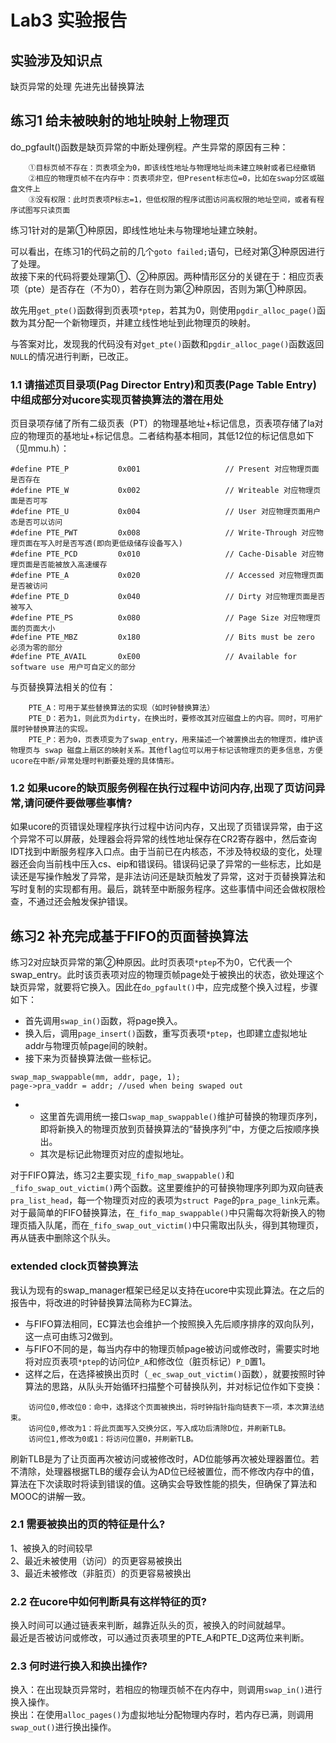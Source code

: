 # Lab3 实验报告

## 实验涉及知识点
缺页异常的处理
先进先出替换算法

## 练习1 给未被映射的地址映射上物理页  

do_pgfault()函数是缺页异常的中断处理例程。产生异常的原因有三种：
```
    ①目标页帧不存在：页表项全为0，即该线性地址与物理地址尚未建立映射或者已经撤销
    ②相应的物理页帧不在内存中：页表项非空，但Present标志位=0，比如在swap分区或磁盘文件上
    ③没有权限：此时页表项P标志=1，但低权限的程序试图访问高权限的地址空间，或者有程序试图写只读页面
```  
练习1针对的是第①种原因，即线性地址未与物理地址建立映射。

可以看出，在练习1的代码之前的几个`goto failed;`语句，已经对第③种原因进行了处理。  
故接下来的代码将要处理第①、②种原因。两种情形区分的关键在于：相应页表项（pte）是否存在（不为0），若存在则为第②种原因，否则为第①种原因。

故先用`get_pte()`函数得到页表项`*ptep`，若其为0，则使用`pgdir_alloc_page()`函数为其分配一个新物理页，并建立线性地址到此物理页的映射。

与答案对比，发现我的代码没有对`get_pte()`函数和`pgdir_alloc_page()`函数返回`NULL`的情况进行判断，已改正。

### 1.1 请描述页目录项(Pag	Director Entry)和页表(Page	Table Entry)中组成部分对ucore实现页替换算法的潜在用处
页目录项存储了所有二级页表（PT）的物理基地址+标记信息，页表项存储了la对应的物理页的基地址+标记信息。二者结构基本相同，其低12位的标记信息如下（见mmu.h）：

```
#define PTE_P           0x001                   // Present 对应物理页面是否存在
#define PTE_W           0x002                   // Writeable 对应物理页面是否可写
#define PTE_U           0x004                   // User 对应物理页面用户态是否可以访问
#define PTE_PWT         0x008                   // Write-Through 对应物理页面在写入时是否写透(即向更低级储存设备写入)
#define PTE_PCD         0x010                   // Cache-Disable 对应物理页面是否能被放入高速缓存
#define PTE_A           0x020                   // Accessed 对应物理页面是否被访问
#define PTE_D           0x040                   // Dirty 对应物理页面是否被写入
#define PTE_PS          0x080                   // Page Size 对应物理页面的页面大小
#define PTE_MBZ         0x180                   // Bits must be zero 必须为零的部分
#define PTE_AVAIL       0xE00                   // Available for software use 用户可自定义的部分
```
与页替换算法相关的位有：
```
    PTE_A：可用于某些替换算法的实现（如时钟替换算法）
    PTE_D：若为1，则此页为dirty，在换出时，要修改其对应磁盘上的内容。同时，可用扩展时钟替换算法的实现。
    PTE_P：若为0，页表项变为了swap_entry，用来描述一个被置换出去的物理页，维护该物理页与 swap 磁盘上扇区的映射关系。其他flag位可以用于标记该物理页的更多信息，方便ucore在中断/异常处理时判断要处理的具体情形。
```

### 1.2 如果ucore的缺页服务例程在执行过程中访问内存,出现了页访问异常,请问硬件要做哪些事情?
如果ucore的页错误处理程序执行过程中访问内存，又出现了页错误异常，由于这个异常不可以屏蔽，处理器会将异常的线性地址保存在CR2寄存器中，然后查询IDT找到中断服务程序入口点。由于当前已在内核态，不涉及特权级的变化，处理器还会向当前栈中压入cs、eip和错误码。错误码记录了异常的一些标志，比如是读还是写操作触发了异常，是非法访问还是缺页触发了异常，这对于页替换算法和写时复制的实现都有用。最后，跳转至中断服务程序。这些事情中间还会做权限检查，不通过还会触发保护错误。

## 练习2 补充完成基于FIFO的页面替换算法
练习2对应缺页异常的第②种原因。此时页表项`*ptep`不为0，它代表一个swap_entry。此时该页表项对应的物理页帧page处于被换出的状态，欲处理这个缺页异常，就要将它换入。因此在`do_pgfault()`中，应完成整个换入过程，步骤如下：  
- 首先调用`swap_in()`函数，将page换入。
- 换入后，调用`page_insert()`函数，重写页表项`*ptep`，也即建立虚拟地址addr与物理页帧page间的映射。
- 接下来为页替换算法做一些标记。
```
swap_map_swappable(mm, addr, page, 1); 
page->pra_vaddr = addr; //used when being swaped out
```
- - 这里首先调用统一接口`swap_map_swappable()`维护可替换的物理页序列，即将新换入的物理页放到页替换算法的“替换序列”中，方便之后按顺序换出。
  - 其次是标记此物理页对应的虚拟地址。


对于FIFO算法，练习2主要实现`_fifo_map_swappable()`和`_fifo_swap_out_victim()`两个函数。这里要维护的可替换物理序列即为双向链表`pra_list_head`，每一个物理页对应的表项为`struct Page`的`pra_page_link`元素。  
对于最简单的FIFO替换算法，在`_fifo_map_swappable()`中只需每次将新换入的物理页插入队尾，而在`_fifo_swap_out_victim()`中只需取出队头，得到其物理页，再从链表中删除这个队头。

### extended clock页替换算法
我认为现有的swap_manager框架已经足以支持在ucore中实现此算法。在之后的报告中，将改进的时钟替换算法简称为EC算法。
- 与FIFO算法相同，EC算法也会维护一个按照换入先后顺序排序的双向队列，这一点可由练习2做到。  
- 与FIFO不同的是，每当内存中的物理页帧page被访问或修改时，需要实时地将对应页表项`*ptep`的访问位`P_A`和修改位（脏页标记）`P_D`置1。
- 这样之后，在选择被换出页时（`_ec_swap_out_victim()`函数），就要按照时钟算法的思路，从队头开始循环扫描整个可替换队列，并对标记位作如下变换：
```
    访问位0,修改位0：命中，选择这个页面被换出，将时钟指针指向链表下一项，本次算法结束。
    访问位0,修改为1：将此页面写入交换分区，写入成功后清除D位，并刷新TLB。
    访问位1,修改为0或1：将访问位置0，并刷新TLB。
```
刷新TLB是为了让页面再次被访问或被修改时，AD位能够再次被处理器置位。若不清除，处理器根据TLB的缓存会认为AD位已经被置位，而不修改内存中的值，算法在下次读取时将读到错误的值。这确实会导致性能的损失，但确保了算法和MOOC的讲解一致。

### 2.1 需要被换出的页的特征是什么?
1、被换入的时间较早  
2、最近未被使用（访问）的页更容易被换出  
3、最近未被修改（非脏页）的页更容易被换出

### 2.2 在ucore中如何判断具有这样特征的页?
换入时间可以通过链表来判断，越靠近队头的页，被换入的时间就越早。  
最近是否被访问或修改，可以通过页表项里的PTE_A和PTE_D这两位来判断。

### 2.3 何时进行换入和换出操作?
换入：在出现缺页异常时，若相应的物理页帧不在内存中，则调用`swap_in()`进行换入操作。  
换出：在使用`alloc_pages()`为虚拟地址分配物理内存时，若内存已满，则调用`swap_out()`进行换出操作。
